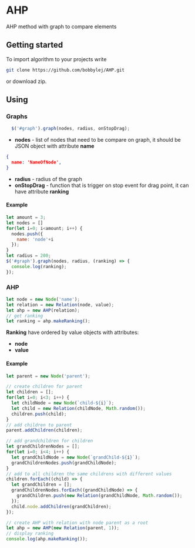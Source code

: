 # AHP
AHP method with graph to compare elements

## Getting started
To import algorithm to your projects write
```bash
git clone https://github.com/bobbylej/AHP.git

```
or download zip.

## Using
### Graphs
```js
  $('#graph').graph(nodes, radius, onStopDrag);
```
- **nodes** - list of nodes that need to be compare on graph, it should be JSON object with attribute **name**
```json
{
  name: 'NameOfNode',
}
```
- **radius** - radius of the graph
- **onStopDrag** - function that is trigger on stop event for drag point, it can have attribute **ranking**

#### Example
```js
let amount = 3;
let nodes = []
for(let i=0; i<amount; i++) {
  nodes.push({
    name: 'node'+i
  });
}
let radius = 200;
$('#graph').graph(nodes, radius, (ranking) => {
  console.log(ranking);
});
```

### AHP
```js
let node = new Node('name');
let relation = new Relation(node, value);
let ahp = new AHP(relation);
// get ranking
let ranking = ahp.makeRanking();
```
**Ranking** have ordered by value objects with attributes:
  - **node**
  - **value**

#### Example
```js
let parent = new Node('parent');

// create children for parent
let children = [];
for(let i=0; i<3; i++) {
  let childNode = new Node(`child-${i}`);
  let child = new Relation(childNode, Math.random());
  children.push(child);
}
// add children to parent
parent.addChildren(children);

// add grandchildren for children
let grandChildrenNodes = [];
for(let i=0; i<4; i++) {
  let grandChildNode = new Node(`grandChild-${i}`);
  grandChildrenNodes.push(grandChildNode);
}
// add to all children the same childrens with different values
children.forEach((child) => {
  let grandChildren = [];
  grandChildrenNodes.forEach((grandChildNode) => {
    grandChildren.push(new Relation(grandChildNode, Math.random());
  });
  child.node.addChildren(grandChildren);
});

// create AHP with relation with node parent as a root
let ahp = new AHP(new Relation(parent, 1));
// display ranking
console.log(ahp.makeRanking());
```
